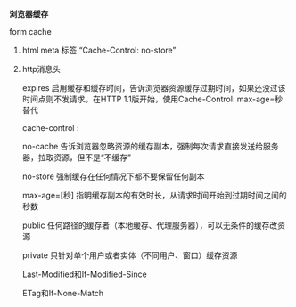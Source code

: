 **浏览器缓存**

form cache

1. html meta 标签 	“Cache-Control: no-store”

2. http消息头

   expires 启用缓存和缓存时间，告诉浏览器资源缓存过期时间，如果还没过该时间点则不发请求。在HTTP 1.1版开始，使用Cache-Control: max-age=秒替代

   cache-control : 

   no-cache  告诉浏览器忽略资源的缓存副本，强制每次请求直接发送给服务器，拉取资源，但不是“不缓存”

   no-store  强制缓存在任何情况下都不要保留任何副本

    max-age=[秒]  指明缓存副本的有效时长，从请求时间开始到过期时间之间的秒数

   public  任何路径的缓存者（本地缓存、代理服务器），可以无条件的缓存改资源

    private  只针对单个用户或者实体（不同用户、窗口）缓存资源

   Last-Modified和If-Modified-Since  

   ETag和If-None-Match